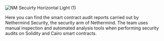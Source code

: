 
![NM Secuirty Horizontal Light (1)](https://github.com/NethermindEth/PublicAuditReports/assets/114106639/4136a418-d0e7-46eb-9c35-b36ca67e96d3)

Here you can find the smart contract audit reports carried out by Nethermind Security, the security arm of Nethermind. The team uses manual inspection and automated analysis tools when performing security audits on Solidity and Cairo smart contracts.
